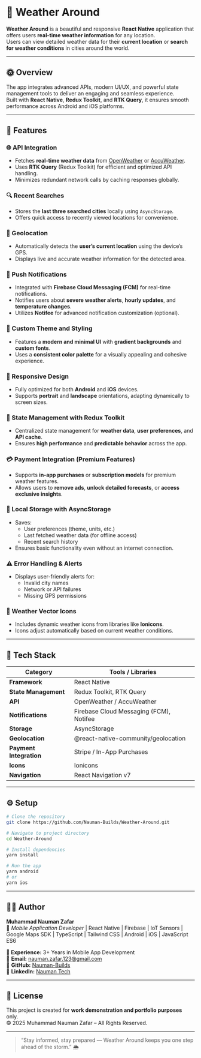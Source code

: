 # 🌼 Weather Around

**Weather Around** is a beautiful and responsive **React Native** application that offers users **real-time weather information** for any location.  
Users can view detailed weather data for their **current location** or **search for weather conditions** in cities around the world.  

---

## 🌞 Overview

The app integrates advanced APIs, modern UI/UX, and powerful state management tools to deliver an engaging and seamless experience.  
Built with **React Native**, **Redux Toolkit**, and **RTK Query**, it ensures smooth performance across Android and iOS platforms.

---

## 🚀 Features

### 🌐 API Integration
- Fetches **real-time weather data** from [OpenWeather](https://openweathermap.org/api) or [AccuWeather](https://developer.accuweather.com/).
- Uses **RTK Query** (Redux Toolkit) for efficient and optimized API handling.
- Minimizes redundant network calls by caching responses globally.

### 🔍 Recent Searches
- Stores the **last three searched cities** locally using `AsyncStorage`.
- Offers quick access to recently viewed locations for convenience.

### 📍 Geolocation
- Automatically detects the **user’s current location** using the device’s GPS.
- Displays live and accurate weather information for the detected area.

### 🔔 Push Notifications
- Integrated with **Firebase Cloud Messaging (FCM)** for real-time notifications.
- Notifies users about **severe weather alerts**, **hourly updates**, and **temperature changes**.
- Utilizes **Notifee** for advanced notification customization (optional).

### 🎨 Custom Theme and Styling
- Features a **modern and minimal UI** with **gradient backgrounds** and **custom fonts**.
- Uses a **consistent color palette** for a visually appealing and cohesive experience.

### 📱 Responsive Design
- Fully optimized for both **Android** and **iOS** devices.
- Supports **portrait** and **landscape** orientations, adapting dynamically to screen sizes.

### 🧭 State Management with Redux Toolkit
- Centralized state management for **weather data**, **user preferences**, and **API cache**.
- Ensures **high performance** and **predictable behavior** across the app.

### 💳 Payment Integration (Premium Features)
- Supports **in-app purchases** or **subscription models** for premium weather features.
- Allows users to **remove ads**, **unlock detailed forecasts**, or **access exclusive insights**.

### 💾 Local Storage with AsyncStorage
- Saves:
  - User preferences (theme, units, etc.)
  - Last fetched weather data (for offline access)
  - Recent search history
- Ensures basic functionality even without an internet connection.

### ⚠️ Error Handling & Alerts
- Displays user-friendly alerts for:
  - Invalid city names
  - Network or API failures
  - Missing GPS permissions

### 🌈 Weather Vector Icons
- Includes dynamic weather icons from libraries like **Ionicons**.
- Icons adjust automatically based on current weather conditions.

---

## 🧰 Tech Stack

| Category | Tools / Libraries |
|-----------|------------------|
| **Framework** | React Native |
| **State Management** | Redux Toolkit, RTK Query |
| **API** | OpenWeather / AccuWeather |
| **Notifications** | Firebase Cloud Messaging (FCM), Notifee |
| **Storage** | AsyncStorage |
| **Geolocation** | @react-native-community/geolocation  |
| **Payment Integration** | Stripe / In-App Purchases |
| **Icons** | Ionicons |
| **Navigation** | React Navigation v7 |

---

## ⚙️ Setup

```bash
# Clone the repository
git clone https://github.com/Nauman-Builds/Weather-Around.git

# Navigate to project directory
cd Weather-Around

# Install dependencies
yarn install

# Run the app
yarn android
# or
yarn ios
```

---

## 🧑‍💻 **Author**

**Muhammad Nauman Zafar**  
📱 *Mobile Application Developer* | React Native | Firebase | IoT Sensors | Google Maps SDK | TypeScript | Tailwind CSS | Android | iOS | JavaScript ES6  

**💼 Experience:** 3+ Years in Mobile App Development  
📧 **Email:** [nauman.zafar.123@gmail.com](mailto:nauman.zafar.123@gmail.com)  
🔗 **GitHub:** [Nauman-Builds](https://github.com/Nauman-Builds)  
🔗 **LinkedIn:** [Nauman Tech](https://linkedin.com/in/nauman-tech/)

---

## 📝 License
  
This project is created for **work demonstration and portfolio purposes** only.  
© 2025 Muhammad Nauman Zafar – All Rights Reserved.

---

> “Stay informed, stay prepared — Weather Around keeps you one step ahead of the storm.” 🌦️

